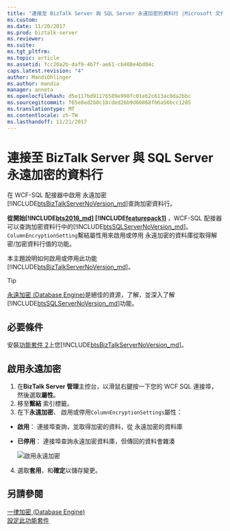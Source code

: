 ```yaml
---
title: "連接至 BizTalk Server 與 SQL Server 永遠加密的資料行 |Microsoft 文件"
ms.custom: 
ms.date: 11/20/2017
ms.prod: biztalk-server
ms.reviewer: 
ms.suite: 
ms.tgt_pltfrm: 
ms.topic: article
ms.assetid: fcc20a2b-daf9-4b7f-ae61-cb408e4bd04c
caps.latest.revision: "4"
author: MandiOhlinger
ms.author: mandia
manager: anneta
ms.openlocfilehash: d5e117bd91176589e998fc01eb2c613ac0da2bbc
ms.sourcegitcommit: f65e8ed2b8c18cded26b9d60868fb6a56bcc1205
ms.translationtype: MT
ms.contentlocale: zh-TW
ms.lasthandoff: 11/21/2017
---
```

# <a name="connect-to-sql-server-always-encrypted-columns-with-biztalk-server"></a>連接至 BizTalk Server 與 SQL Server 永遠加密的資料行
在 WCF-SQL 配接器中啟用 永遠加密[!INCLUDE[btsBizTalkServerNoVersion_md](../includes/btsbiztalkservernoversion-md.md)]查詢加密資料行。  

**從開始[!INCLUDE[bts2016_md](../includes/bts2016-md.md)] [!INCLUDE[featurepack1](../includes/featurepack1.md)]** ，WCF-SQL 配接器可以查詢加密資料行中的[!INCLUDE[btsSQLServerNoVersion_md](../includes/btssqlservernoversion-md.md)]。 `ColumnEncryptionSetting`繫結屬性用來啟用或停用 永遠加密的資料庫從取得解密/加密資料行值的功能。

本主題說明如何啟用或停用此功能[!INCLUDE[btsBizTalkServerNoVersion_md](../includes/btsbiztalkservernoversion-md.md)]。

> [!TIP] 
> [永遠加密 (Database Engine)](https://docs.microsoft.com/sql/relational-databases/security/encryption/always-encrypted-database-engine)是絕佳的資源，了解，並深入了解[!INCLUDE[btsSQLServerNoVersion_md](../includes/btssqlservernoversion-md.md)]功能。

## <a name="prerequisites"></a>必要條件
安裝[功能套件 2](https://aka.ms/bts2016fp2)上您[!INCLUDE[btsBizTalkServerNoVersion_md](../includes/btsbiztalkservernoversion-md.md)]。

## <a name="enable-always-encrypted"></a>啟用永遠加密

1. 在**BizTalk Server 管理**主控台，以滑鼠右鍵按一下您的 WCF SQL 連接埠，然後選取**屬性**。
2. 移至**繫結** 索引標籤。
3. 在下**永遠加密**、 啟用或停用`ColumnEncryptionSettings`屬性：

* **啟用**： 連接埠查詢，並取得加密的資料，從 永遠加密的資料庫
* **已停用**： 連接埠查詢永遠加密資料庫，但傳回的資料會雜湊

    ![啟用永遠加密](../core/media/enable-always-encrypted.png)

4. 選取**套用**，和**確定**以儲存變更。

## <a name="see-also"></a>另請參閱
[一律加密 (Database Engine)](https://docs.microsoft.com/sql/relational-databases/security/encryption/always-encrypted-database-engine)  
[設定此功能套件](../core/configure-the-feature-pack.md)